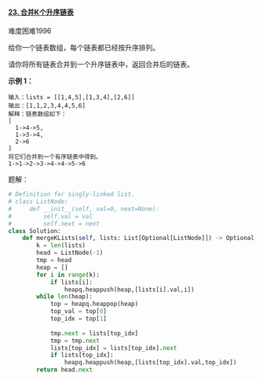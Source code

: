 #### [23. 合并K个升序链表](https://leetcode.cn/problems/merge-k-sorted-lists/)

难度困难1996

给你一个链表数组，每个链表都已经按升序排列。

请你将所有链表合并到一个升序链表中，返回合并后的链表。

 

**示例 1：**

```
输入：lists = [[1,4,5],[1,3,4],[2,6]]
输出：[1,1,2,3,4,4,5,6]
解释：链表数组如下：
[
  1->4->5,
  1->3->4,
  2->6
]
将它们合并到一个有序链表中得到。
1->1->2->3->4->4->5->6
```



题解：

```python
# Definition for singly-linked list.
# class ListNode:
#     def __init__(self, val=0, next=None):
#         self.val = val
#         self.next = next
class Solution:
    def mergeKLists(self, lists: List[Optional[ListNode]]) -> Optional[ListNode]:
        k = len(lists)
        head = ListNode(-1)
        tmp = head
        heap = []
        for i in range(k):
            if lists[i]:
                heapq.heappush(heap,[lists[i].val,i])
        while len(heap):
            top = heapq.heappop(heap)
            top_val = top[0]
            top_idx = top[1]
            
            tmp.next = lists[top_idx]
            tmp = tmp.next
            lists[top_idx] = lists[top_idx].next
            if lists[top_idx]:
                heapq.heappush(heap,[lists[top_idx].val,top_idx])
        return head.next
```

